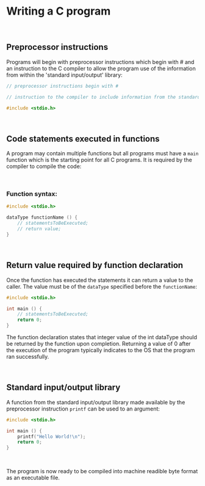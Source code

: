 # Writing a C program

<br>

## Preprocessor instructions

Programs will begin with preprocessor instructions which begin with # and an instruction to the C compiler to allow the program use of the information from within the 'standard input/output' library:

```C
// preprocessor instructions begin with #

// instruction to the compiler to include information from the standard input/output library <stdio.h>

#include <stdio.h> 
```

<br>

## Code statements executed in functions

A program may contain multiple functions but all programs must have a `main` function which is the starting point for all C programs. It is required by the compiler to compile the code:

<br>

### Function syntax:

```C
#include <stdio.h>

dataType functionName () {
	// statementsToBeExecuted;
	// return value;
}
```

<br>

## Return value required by function declaration
Once the function has executed the statements it can return a value to the caller. The value must be of the `dataType` specified before the `functionName`:

```C
#include <stdio.h>

int main () {
	// statementsToBeExecuted;
	return 0; 
}
```

The function declaration states that integer value of the int dataType should be returned by the function upon completion. Returning a value of 0 after the execution of the program typically indicates to the OS that the program ran successfully.


<br>

## Standard input/output library

A function from the standard input/output library made available by the preprocessor instruction `printf` can be used to an argument:

```C
#include <stdio.h>

int main () {
	printf("Hello World!\n");
	return 0;
}
```

<br>

The program is now ready to be compiled into machine readible byte format as an executable file. 




